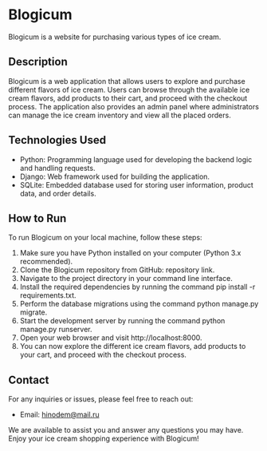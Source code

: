 # Blogicum

Blogicum is a website for purchasing various types of ice cream.

## Description

Blogicum is a web application that allows users to explore and purchase different flavors of ice cream. Users can browse through the available ice cream flavors, add products to their cart, and proceed with the checkout process. The application also provides an admin panel where administrators can manage the ice cream inventory and view all the placed orders.

## Technologies Used

- Python: Programming language used for developing the backend logic and handling requests.
- Django: Web framework used for building the application.
- SQLite: Embedded database used for storing user information, product data, and order details.

## How to Run

To run Blogicum on your local machine, follow these steps:

1. Make sure you have Python installed on your computer (Python 3.x recommended).
2. Clone the Blogicum repository from GitHub: repository link.
3. Navigate to the project directory in your command line interface.
4. Install the required dependencies by running the command pip install -r requirements.txt.
5. Perform the database migrations using the command python manage.py migrate.
6. Start the development server by running the command python manage.py runserver.
7. Open your web browser and visit http://localhost:8000.
8. You can now explore the different ice cream flavors, add products to your cart, and proceed with the checkout process.

## Contact

For any inquiries or issues, please feel free to reach out:

- Email: hinodem@mail.ru

We are available to assist you and answer any questions you may have. Enjoy your ice cream shopping experience with Blogicum!
